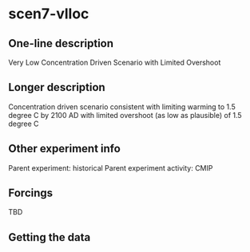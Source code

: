 <!--- This file contains a number of sections -->
<!--- They are bounded by comments like this -->
<!--- Do not edit these sections by hand -->
<!--- Start title -->
# scen7-vlloc
<!--- End title -->

## One-line description

<!--- Start one-line-description -->
Very Low Concentration Driven Scenario with Limited Overshoot
<!--- End one-line-description -->

## Longer description

<!--- Start longer-description -->
Concentration driven scenario consistent with limiting warming to 1.5 degree C by 2100 AD with limited overshoot (as low as plausible) of 1.5 degree C
<!--- End longer-description -->

## Other experiment info

<!--- Start other-experiment-info -->
Parent experiment: historical
Parent experiment activity: CMIP
<!--- End other-experiment-info -->

## Forcings

<!--- Start forcings -->
TBD
<!--- End forcings -->

## Getting the data

<!--- TODO: auto-generate this -->
